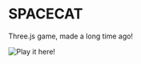 # SPACECAT
Three.js game, made a long time ago!

![Play it here!](http://melonmanchan.github.io/SPACECAT/)
